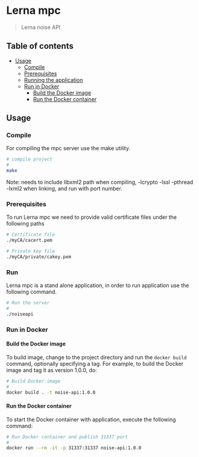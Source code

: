# Lerna mpc
> Lerna noise API


## Table of contents

- [Usage](#Usage)
  - [Compile](#Compile)
  - [Prerequisites](#prerequisites)
  - [Running the application](#Run)
  - [Run in Docker](#run-in-docker)
    - [Build the Docker image](#build-the-docker-image)
    - [Run the Docker container](#run-the-docker-container)

## Usage

### Compile

For compiling the mpc server use the make utility.

```bash
# compile project
#
make
```

Note: needs to include libxml2 path when compiling, -lcrypto -lssl -pthread -lxml2 when linking, and run with port number.

### Prerequisites

To run Lerna mpc we need to provide valid certificate files under the following paths

```bash
# Certificate file
./myCA/cacert.pem

# Private key file
./myCA/private/cakey.pem
```

### Run

Lerna mpc is a stand alone application, in order to run application use the following command.

```bash
# Run the server
#
./noiseapi
```

### Run in Docker

#### Build the Docker image

To build image, change to the project directory and run the `docker build` command, optionally specifying a tag. For example, to build the Docker image and tag it as version 1.0.0, do:

```bash
# Build Docker image
#
docker build . -t noise-api:1.0.0
```

#### Run the Docker container

To start the Docker container with application, execute the following command:

```bash
# Run Docker container and publish 31337 port
#
docker run --rm -it -p 31337:31337 noise-api:1.0.0
```
